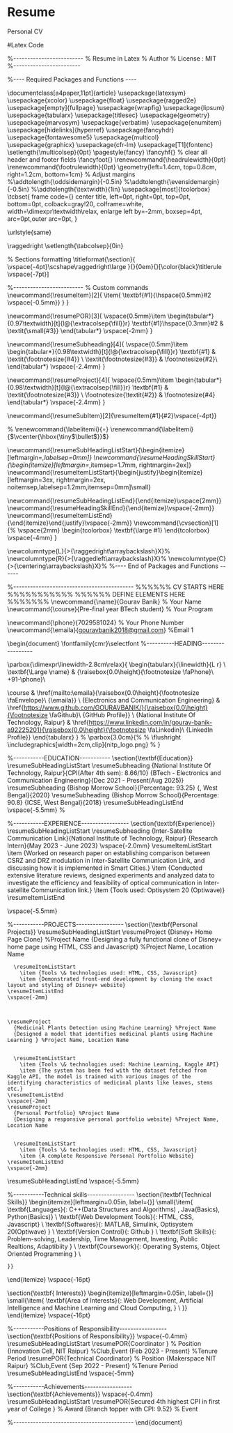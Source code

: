 # Resume
Personal CV


#Latex Code

%-------------------------
% Resume in Latex
% Author
% License : MIT
%------------------------

%---- Required Packages and Functions ----

\documentclass[a4paper,11pt]{article}
\usepackage{latexsym}
\usepackage{xcolor}
\usepackage{float}
\usepackage{ragged2e}
\usepackage[empty]{fullpage}
\usepackage{wrapfig}
\usepackage{lipsum}
\usepackage{tabularx}
\usepackage{titlesec}
\usepackage{geometry}
\usepackage{marvosym}
\usepackage{verbatim}
\usepackage{enumitem}
\usepackage[hidelinks]{hyperref}
\usepackage{fancyhdr}
\usepackage{fontawesome5}
\usepackage{multicol}
\usepackage{graphicx}
\usepackage{cfr-lm}
\usepackage[T1]{fontenc}
\setlength{\multicolsep}{0pt} 
\pagestyle{fancy}
\fancyhf{} % clear all header and footer fields
\fancyfoot{}
\renewcommand{\headrulewidth}{0pt}
\renewcommand{\footrulewidth}{0pt}
\geometry{left=1.4cm, top=0.8cm, right=1.2cm, bottom=1cm}
% Adjust margins
%\addtolength{\oddsidemargin}{-0.5in}
%\addtolength{\evensidemargin}{-0.5in}
%\addtolength{\textwidth}{1in}
\usepackage[most]{tcolorbox}
\tcbset{
	frame code={}
	center title,
	left=0pt,
	right=0pt,
	top=0pt,
	bottom=0pt,
	colback=gray!20,
	colframe=white,
	width=\dimexpr\textwidth\relax,
	enlarge left by=-2mm,
	boxsep=4pt,
	arc=0pt,outer arc=0pt,
}

\urlstyle{same}

\raggedright
\setlength{\tabcolsep}{0in}

% Sections formatting
\titleformat{\section}{
  \vspace{-4pt}\scshape\raggedright\large
}{}{0em}{}[\color{black}\titlerule \vspace{-7pt}]

%-------------------------
% Custom commands
\newcommand{\resumeItem}[2]{
  \item{
    \textbf{#1}{\hspace{0.5mm}#2 \vspace{-0.5mm}}
  }
}

\newcommand{\resumePOR}[3]{
\vspace{0.5mm}\item
    \begin{tabular*}{0.97\textwidth}[t]{l@{\extracolsep{\fill}}r}
        \textbf{#1}\hspace{0.3mm}#2 & \textit{\small{#3}} 
    \end{tabular*}
    \vspace{-2mm}
}

\newcommand{\resumeSubheading}[4]{
\vspace{0.5mm}\item
    \begin{tabular*}{0.98\textwidth}[t]{l@{\extracolsep{\fill}}r}
        \textbf{#1} & \textit{\footnotesize{#4}} \\
        \textit{\footnotesize{#3}} &  \footnotesize{#2}\\
    \end{tabular*}
    \vspace{-2.4mm}
}

\newcommand{\resumeProject}[4]{
\vspace{0.5mm}\item
    \begin{tabular*}{0.98\textwidth}[t]{l@{\extracolsep{\fill}}r}
        \textbf{#1} & \textit{\footnotesize{#3}} \\
        \footnotesize{\textit{#2}} & \footnotesize{#4}
    \end{tabular*}
    \vspace{-2.4mm}
}

\newcommand{\resumeSubItem}[2]{\resumeItem{#1}{#2}\vspace{-4pt}}

% \renewcommand{\labelitemii}{$\circ$}
\renewcommand{\labelitemi}{$\vcenter{\hbox{\tiny$\bullet$}}$}

\newcommand{\resumeSubHeadingListStart}{\begin{itemize}[leftmargin=*,labelsep=0mm]}
\newcommand{\resumeHeadingSkillStart}{\begin{itemize}[leftmargin=*,itemsep=1.7mm, rightmargin=2ex]}
\newcommand{\resumeItemListStart}{\begin{justify}\begin{itemize}[leftmargin=3ex, rightmargin=2ex, noitemsep,labelsep=1.2mm,itemsep=0mm]\small}

\newcommand{\resumeSubHeadingListEnd}{\end{itemize}\vspace{2mm}}
\newcommand{\resumeHeadingSkillEnd}{\end{itemize}\vspace{-2mm}}
\newcommand{\resumeItemListEnd}{\end{itemize}\end{justify}\vspace{-2mm}}
\newcommand{\cvsection}[1]{%
\vspace{2mm}
\begin{tcolorbox}
    \textbf{\large #1}
\end{tcolorbox}
    \vspace{-4mm}
}

\newcolumntype{L}{>{\raggedright\arraybackslash}X}%
\newcolumntype{R}{>{\raggedleft\arraybackslash}X}%
\newcolumntype{C}{>{\centering\arraybackslash}X}%
%---- End of Packages and Functions ------

%-------------------------------------------
%%%%%%  CV STARTS HERE  %%%%%%%%%%%
%%%%%% DEFINE ELEMENTS HERE %%%%%%%
\newcommand{\name}{Gourav Banik} % Your Name
\newcommand{\course}{Pre-final year BTech student} % Your Program

\newcommand{\phone}{7029581024} % Your Phone Number
\newcommand{\emaila}{gouravbanik2018@gmail.com} %Email 1





\begin{document}
\fontfamily{cmr}\selectfont
%----------HEADING-----------------



\parbox{\dimexpr\linewidth-2.8cm\relax}{
\begin{tabularx}{\linewidth}{L r} \\
  \textbf{\Large \name} & {\raisebox{0.0\height}{\footnotesize \faPhone}\ +91-\phone}\\
  
  \course &  \href{mailto:\emaila}{\raisebox{0.0\height}{\footnotesize \faEnvelope}\ {\emaila}} \\
  {Electronics and Communication Engineering} &  \href{https://www.github.com/GOURAVBANIK/}{\raisebox{0.0\height}{\footnotesize \faGithub}\ {GitHub Profile}} \\
  {National Institute Of Technology, Raipur} & \href{https://www.linkedin.com/in/gourav-banik-a92225201}{\raisebox{0.0\height}{\footnotesize \faLinkedin}\ {LinkedIn Profile}}
\end{tabularx}
}
% \parbox{3.0cm}{%
% \flushright \includegraphics[width=2cm,clip]{nitp_logo.png}
% }




%-----------EDUCATION-----------
\section{\textbf{Education}}
  \resumeSubHeadingListStart
    \resumeSubheading
      {National Institute Of Technology, Raipur}{CPI(After 4th sem): 8.66/10}
      {BTech - Electronics and Communication Engineering}{Dec 2021 - Present(Aug 2025)}
    \resumeSubheading
      {Bishop Morrow School}{Percentage: 93.25}
      {, West Bengal}{2020}
    \resumeSubheading
      {Bishop Morrow School}{Percentage: 90.8}
      {ICSE, West Bengal}{2018}
  \resumeSubHeadingListEnd
\vspace{-5.5mm}
%



%-----------EXPERIENCE-----------------
\section{\textbf{Experience}}
  \resumeSubHeadingListStart
    \resumeSubheading
      {Inter-Satellite Communication Link}{National Institute of Technology, Raipur}
      {Research Intern}{May 2023 - June 2023}
      \vspace{-2.0mm}
      \resumeItemListStart
    \item {Worked on research paper on establishing comparison between CSRZ and DRZ modulation in Inter-Satellite Communication Link, and discussing how it is implemented in Smart Cities.}
    \item {Conducted extensive literature reviews, designed experiments and analyzed data to investigate the efficiency and feasibility of optical communication in Inter-satellite Communication link.}
    \item {Tools used: Optisystem 20 (Optiwave)}
    \resumeItemListEnd
    
\vspace{-5.5mm}



%-----------PROJECTS-----------------
\section{\textbf{Personal Projects}}
\resumeSubHeadingListStart
     \resumeProject
      {Disney+ Home Page Clone} %Project Name
      {Designing a fully functional clone of Disney+ home page using HTML, CSS and Javascript} %Project Name, Location Name
      

      \resumeItemListStart
        \item {Tools \& technologies used: HTML, CSS, Javascript}
        \item {Demonstrated front-end development by cloning the exact layout and styling of Disney+ website}
    \resumeItemListEnd
    \vspace{-2mm}

    
    
    \resumeProject
      {Medicinal Plants Detection using Machine Learning} %Project Name
      {Designed a model that identifies medicinal plants using Machine Learning } %Project Name, Location Name
      

      \resumeItemListStart
        \item {Tools \& technologies used: Machine Learning, Kaggle API}
        \item {The system has been fed with the dataset fetched from Kaggle API, the model is trained with various images of the identifying characteristics of medicinal plants like leaves, stems etc.}
    \resumeItemListEnd
    \vspace{-2mm}
    \resumeProject
      {Personal Portfolio} %Project Name
      {Designing a responsive personal portfolio website} %Project Name, Location Name
      

      \resumeItemListStart
        \item {Tools \& technologies used: HTML, CSS, Javascript}
        \item {A complete Responsive Personal Portfolio Website}
    \resumeItemListEnd
    \vspace{-2mm}
    
      
  \resumeSubHeadingListEnd
\vspace{-5.5mm}



%-----------Technical skills-----------------
\section{\textbf{Technical Skills}}
 \begin{itemize}[leftmargin=0.05in, label={}]
    \small{\item{
     \textbf{Languages}{: C++(Data Structures and Algorithms) , Java(Basics), Python(Basics)} \\
     \textbf{Web Development Tools}{: HTML, CSS, Javascript} \\
     \textbf{Softwares}{: MATLAB, Simulink, Optisystem 20(Optiwave) } \\
     \textbf{Version Control}{: Github } \\
     \textbf{Soft Skills}{: Problem-solving, Leadership, Time Management, Investing, Public Realtions, Adaptibiity  } \\
     \textbf{Coursework}{: Operating Systems, Object Oriented Programming } \\
     
    }}
 \end{itemize}
 \vspace{-16pt}

 \section{\textbf{ Interests}}
 \begin{itemize}[leftmargin=0.05in, label={}]
    \small{\item{
    \textbf{Area of Interests}{: Web Development, Artificial Intelligence and Machine Learning and Cloud Computing, } \\
     }}
 \end{itemize}
 \vspace{-16pt}



%-----------Positions of Responsibility-----------------
\section{\textbf{Positions of Responsibility}}
\vspace{-0.4mm}
\resumeSubHeadingListStart
\resumePOR{Coordinator } % Position
    {Innovation Cell, NIT Raipur} %Club,Event
    {Feb 2023 - Present} %Tenure Period
\resumePOR{Technical Coordinator} % Position
    {Makerspace NIT Raipur} %Club,Event
    {Sep 2022 - Present} %Tenure Period
\resumeSubHeadingListEnd
\vspace{-5mm}




%-----------Achievements-----------------
\section{\textbf{Achievements}}
\vspace{-0.4mm}
\resumeSubHeadingListStart
\resumePOR{Secured 4th highest CPI in first year of College } % Award
    {Branch topper with CPI: 9.52} % Event

    




%-------------------------------------------
\end{document}
